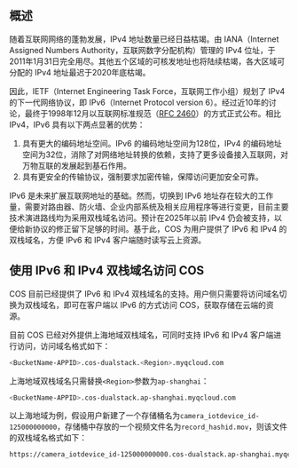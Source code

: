 ## 概述

随着互联网网络的蓬勃发展，IPv4 地址数量已经日益枯竭。由 IANA（Internet Assigned Numbers Authority，互联网数字分配机构）管理的 IPv4 位址，于2011年1月31日完全用尽。其他五个区域的可核发地址也将陆续枯竭，各大区域可分配的 IPv4 地址最迟于2020年底枯竭。

因此，IETF（Internet Engineering Task Force，互联网工作小组）规划了 IPv4的下一代网络协议，即 IPv6（Internet Protocol version 6）。经过近10年的讨论，最终于1998年12月以互联网标准规范（[RFC 2460](https://tools.ietf.org/html/rfc2460)）的方式正式公布。相比 IPv4，IPv6 具有以下两点显著的优势：

1. 具有更大的编码地址空间。IPv6 的编码地址空间为128位，IPv4 的编码地址空间为32位，消除了对网络地址转换的依赖，支持了更多设备接入互联网，对万物互联的发展起到基石作用。
2. 具有更安全的传输协议，强制要求加密传输，保障访问更加安全可靠。

IPv6 是未来扩展互联网地址的基础。然而，切换到 IPv6 地址存在较大的工作量，需要对路由器、防火墙、企业内部系统及相关应用程序等进行变更，目前主要技术演进路线均为采用双栈域名访问。预计在2025年以前 IPv4 仍会被支持，以便给新协议的修正留下足够的时间。基于此，COS 为用户提供了 IPv6 和 IPv4 的双栈域名，方便 IPv6 和 IPv4 客户端随时读写云上资源。

## 使用 IPv6 和 IPv4 双栈域名访问 COS

COS 目前已经提供了 IPv6 和 IPv4 双栈域名的支持。用户侧只需要将访问域名切换为双栈域名，即可在客户端以 IPv6 的方式访问 COS，获取存储在云端的资源。

目前 COS 已经对外提供上海地域双栈域名，可同时支持 IPv6 和 IPv4 客户端进行访问，访问域名格式如下：

```sh
<BucketName-APPID>.cos-dualstack.<Region>.myqcloud.com
```

上海地域双栈域名只需替换`<Region>`参数为`ap-shanghai`：

```sh
<BucketName-APPID>.cos-dualstack.ap-shanghai.myqcloud.com
```

以上海地域为例，假设用户新建了一个存储桶名为`camera_iotdevice_id-125000000000`，存储桶中存放的一个视频文件名为`record_hashid.mov`，则该文件的双栈域名格式如下：

```sh
https://camera_iotdevice_id-125000000000.cos-dualstack.ap-shanghai.myqcloud.com/record_hashid.mov
```
